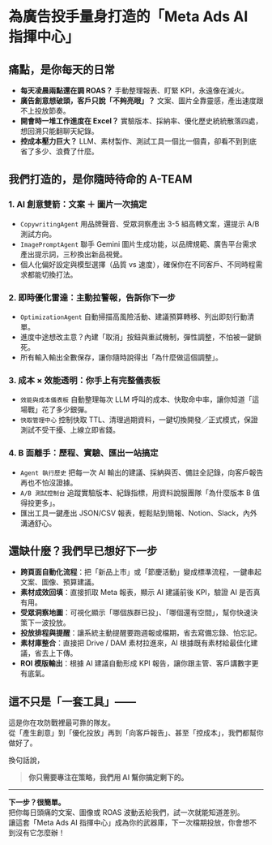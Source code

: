 # 為廣告投手量身打造的「Meta Ads AI 指揮中心」

## 痛點，是你每天的日常
- **每天凌晨兩點還在調 ROAS？** 手動整理報表、盯緊 KPI，永遠像在滅火。
- **廣告創意想破頭，客戶只說「不夠亮眼」？** 文案、圖片全靠靈感，產出速度跟不上投放節奏。
- **開會時一堆工作進度在 Excel？** 實驗版本、採納率、優化歷史統統散落四處，想回溯只能翻聊天紀錄。
- **控成本壓力巨大？** LLM、素材製作、測試工具一個比一個貴，卻看不到到底省了多少、浪費了什麼。

## 我們打造的，是你隨時待命的 A-TEAM
### 1. AI 創意雙箭：文案 ＋ 圖片一次搞定
- `CopywritingAgent` 用品牌聲音、受眾洞察產出 3-5 組高轉文案，還提示 A/B 測試方向。
- `ImagePromptAgent` 聯手 Gemini 圖片生成功能，以品牌規範、廣告平台需求產出提示詞，三秒換出新品視覺。
- 個人化偏好設定與模型選擇（品質 vs 速度），確保你在不同客戶、不同時程需求都能切換打法。

### 2. 即時優化雷達：主動拉警報，告訴你下一步
- `OptimizationAgent` 自動掃描高風險活動、建議預算轉移、列出即刻行動清單。
- 進度中途想改主意？內建「取消」按鈕與重試機制，彈性調整，不怕被一鍵鎖死。
- 所有輸入輸出全數保存，讓你隨時說得出「為什麼做這個調整」。

### 3. 成本 × 效能透明：你手上有完整儀表板
- `效能與成本儀表板` 自動整理每次 LLM 呼叫的成本、快取命中率，讓你知道「這場戰」花了多少銀彈。
- `快取管理中心` 控制快取 TTL、清理過期資料，一鍵切換開發／正式模式，保證測試不受干擾、上線立即省錢。

### 4. B 面離手：歷程、實驗、匯出一站搞定
- `Agent 執行歷史` 把每一次 AI 輸出的建議、採納與否、備註全記錄，向客戶報告再也不怕沒證據。
- `A/B 測試控制台` 追蹤實驗版本、紀錄指標，用資料說服團隊「為什麼版本 B 值得投更多」。
- 匯出工具一鍵產出 JSON/CSV 報表，輕鬆貼到簡報、Notion、Slack，內外溝通舒心。

## 還缺什麼？我們早已想好下一步
- **跨頁面自動化流程**：把「新品上市」或「節慶活動」變成標準流程，一鍵串起文案、圖像、預算建議。
- **素材成效回填**：直接抓取 Meta 報表，顯示 AI 建議前後 KPI，驗證 AI 是否真有用。
- **受眾洞察地圖**：可視化顯示「哪個族群已投」、「哪個還有空間」，幫你快速決策下一波投放。
- **投放排程與提醒**：讓系統主動提醒要跑週報或檔期，省去寫備忘錄、怕忘記。
- **素材庫整合**：直接把 Drive / DAM 素材拉進來，AI 根據既有素材給最佳化建議，省去上下傳。  
- **ROI 模版輸出**：根據 AI 建議自動形成 KPI 報告，讓你跟主管、客戶講數字更有底氣。

## 這不只是「一套工具」——
這是你在攻防戰裡最可靠的隊友。  
從「產生創意」到「優化投放」再到「向客戶報告」、甚至「控成本」，我們都幫你做好了。  

換句話說，
> **你只需要專注在策略，我們用 AI 幫你搞定剩下的。**

---

**下一步？很簡單。**  
把你每日頭痛的文案、圖像或 ROAS 波動丟給我們，試一次就能知道差別。  
讓這套「Meta Ads AI 指揮中心」成為你的武器庫，下一次檔期投放，你會想不到沒有它怎麼辦！
